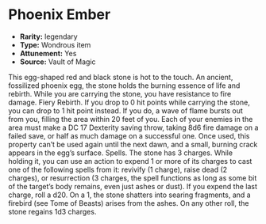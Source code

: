 
# Phoenix Ember

* **Rarity:** legendary
* **Type:** Wondrous item
* **Attunement:** Yes
* **Source:** Vault of Magic


This egg-shaped red and black stone is hot to the touch. An ancient, fossilized phoenix egg, the stone holds the burning essence of life and rebirth. While you are carrying the stone, you have resistance to fire damage. Fiery Rebirth. If you drop to 0 hit points while carrying the stone, you can drop to 1 hit point instead. If you do, a wave of flame bursts out from you, filling the area within 20 feet of you. Each of your enemies in the area must make a DC 17 Dexterity saving throw, taking 8d6 fire damage on a failed save, or half as much damage on a successful one. Once used, this property can’t be used again until the next dawn, and a small, burning crack appears in the egg’s surface. Spells. The stone has 3 charges. While holding it, you can use an action to expend 1 or more of its charges to cast one of the following spells from it: revivify (1 charge), raise dead (2 charges), or resurrection (3 charges, the spell functions as long as some bit of the target’s body remains, even just ashes or dust). If you expend the last charge, roll a d20. On a 1, the stone shatters into searing fragments, and a firebird (see Tome of Beasts) arises from the ashes. On any other roll, the stone regains 1d3 charges.
